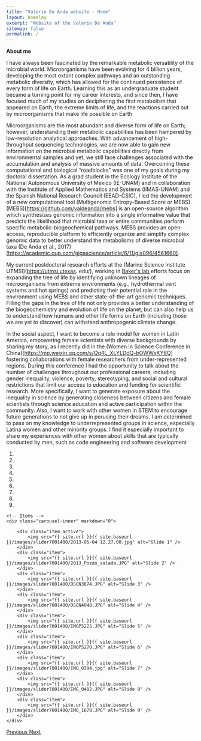 ```yaml
---
title: "Valerie De Anda website - Home"
layout: homelay
excerpt: "Website of the Valerie De Anda"
sitemap: false
permalink: /
---
```


**About me**

 I have always been fascinated by the remarkable metabolic versatility of the microbial world. Microorganisms have been evolving for 4 billion years, developing the most extant complex pathways and an outstanding metabolic diversity, which has allowed for the continued persistence of every form of life on Earth. Learning this as an undergraduate student became a turning point for my career interests, and since then, I have focused much of my studies on deciphering the first metabolism that appeared on Earth, the extreme limits of life, and the reactions carried out by microorganisms that make life possible on Earth

Microorganisms are the most abundant and diverse form of life on Earth; however, understanding their metabolic capabilities has been hampered by low-resolution analytical approaches. With advancement of high-throughput sequencing technologies, we are now able to gain new information on the microbial metabolic capabilities directly from environmental samples and yet, we still face challenges associated with the accumulation and analysis of massive amounts of data. Overcoming these computational and biological “roadblocks” was one of my goals during my doctoral dissertation. As a grad student in the Ecology Institute of the National Autonomous University of Mexico (IE-UNAM) and in collaboration with the Institute of Applied Mathematics and Systems (IIMAS-UNAM) and the Spanish National Research Council (EEAD-CSIC), I led the development of a new computational tool (Multigenomic Entropy-Based Score or MEBS). (MEBS)[https://github.com/valdeanda/mebs] is an open-source algorithm which synthesizes genomic information into a single informative value that predicts the likelihood that microbial taxa or entire communities perform specific metabolic-biogeochemical pathways. MEBS provides an open-access, reproducible platform to efficiently organize and simplify complex genomic data to better understand the metabolisms of diverse microbial taxa (De Anda et al., 2017)[https://academic.oup.com/gigascience/article/6/11/gix096/4561660].

 My current postdoctoral research efforts at the [Marine Science Institute UTMSI](https://utmsi.utexas.  edu/), working in [Baker's lab](https://sites.utexas.edu/baker-lab/author/bb34996/),efforts focus on expanding the tree of life by identifying unknown lineages of microorganisms from extreme environments (e.g., hydrothermal vent systems and hot springs) and predicting their potential role in the environment using MEBS and other state-of-the-art genomic techniques. Filling the gaps in the tree of life not only provides a better understanding of the biogeochemistry and evolution of life on the planet, but can also help us to understand how humans and other life forms on Earth (including those we are yet to discover) can withstand anthropogenic climate change.

In the social aspect, I want to become a role model for women in Latin America, empowering female scientists with diverse backgrounds by sharing my story, as I recently did in the (Women in Science Conference in China)[https://mp.weixin.qq.com/s/Qq4L_XLYLDdQ-bOWWxKY8Q] fostering collaborations with female researchers from under-represented regions.  During this conference I had the opportunity to talk about the number of challenges throughout our professional careers, including gender inequality, violence, poverty, stereotyping, and social and cultural restrictions that limit our access to education and funding for scientific research. More specifically, I want to generate exposure about the inequality in science by generating closeness between citizens and female scientists through science education and active participation within the community. Also, I want to work with other women in STEM to encourage future generations to not give up in perusing their dreams. I am determined to pass on my knowledge to underrepresented groups in science, especially Latina women and other minority groups. I find it especially important to share my experiences with other women about skills that are typically conducted by men, such as code engineering and software development


<div markdown="0" id="carousel" class="carousel slide" data-ride="carousel" data-interval="3000" data-pause="hover" >
    <!-- Menu -->
    <ol class="carousel-indicators">
        <li data-target="#carousel" data-slide-to="0" class="active"></li>
        <li data-target="#carousel" data-slide-to="1"></li>
        <li data-target="#carousel" data-slide-to="2"></li>
        <li data-target="#carousel" data-slide-to="3"></li>
        <li data-target="#carousel" data-slide-to="4"></li>
        <li data-target="#carousel" data-slide-to="5"></li>
        <li data-target="#carousel" data-slide-to="6"></li>
        <li data-target="#carousel" data-slide-to="7"></li>
        <li data-target="#carousel" data-slide-to="8"></li>                
    </ol>

    <!-- Items -->
    <div class="carousel-inner" markdown="0">

        <div class="item active">
            <img src="{{ site.url }}{{ site.baseurl }}/images/slider7001400/2013-05-04 12.27.08.jpg" alt="Slide 1" />
        </div>
        <div class="item">
            <img src="{{ site.url }}{{ site.baseurl }}/images/slider7001400/2013_Pozas_salada.JPG" alt="Slide 2" />
        </div>
        <div class="item">
            <img src="{{ site.url }}{{ site.baseurl }}/images/slider7001400/DSCN3874.JPG" alt="Slide 3" />
        </div>
        <div class="item">
            <img src="{{ site.url }}{{ site.baseurl }}/images/slider7001400/DSCN4048.JPG" alt="Slide 4" />
        </div>
        <div class="item">
            <img src="{{ site.url }}{{ site.baseurl }}/images/slider7001400/IMGP5225.JPG" alt="Slide 5" />
        </div>
        <div class="item">
            <img src="{{ site.url }}{{ site.baseurl }}/images/slider7001400/IMGP5270.JPG" alt="Slide 6" />
        </div>
        <div class="item">
            <img src="{{ site.url }}{{ site.baseurl }}/images/slider7001400/IMG_0394.jpg" alt="Slide 7" />
        </div>
        <div class="item">
            <img src="{{ site.url }}{{ site.baseurl }}/images/slider7001400/IMG_0402.JPG" alt="Slide 8" />
        </div>
        <div class="item">
            <img src="{{ site.url }}{{ site.baseurl }}/images/slider7001400/IMG_1678.JPG" alt="Slide 9" />
        </div>               
    </div>
  <a class="left carousel-control" href="#carousel" role="button" data-slide="prev">
    <span class="glyphicon glyphicon-chevron-left" aria-hidden="true"></span>
    <span class="sr-only">Previous</span>
  </a>
  <a class="right carousel-control" href="#carousel" role="button" data-slide="next">
    <span class="glyphicon glyphicon-chevron-right" aria-hidden="true"></span>
    <span class="sr-only">Next</span>
  </a>
</div>





